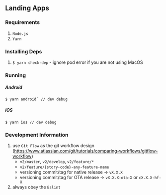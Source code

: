 ## Landing Apps

### Requirements
1. `Node.js`
2. `Yarn`

### Installing Deps
1. `$ yarn check-dep` - ignore pod error if you are not using MacOS

### Running
##### Android
    $ yarn android` // dev debug
##### iOS
    $ yarn ios // dev debug

### Development Information
1. use `Git Flow` as the git workflow design (https://www.atlassian.com/git/tutorials/comparing-workflows/gitflow-workflow)
    - `v2/master`, `v2/develop`, `v2/feature/*`
    - `v2/feature/{story-code}-any-feature-name`
    - versioning commit/tag for native release -> `vX.X.X`
    - versioning commit/tag for OTA release -> `vX.X.X-ota-X` or `cX.X.X-hf-X`
2. always obey the `Eslint`
        

